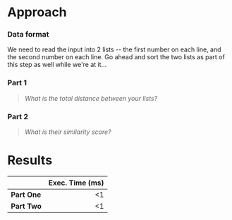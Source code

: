 # Approach
### Data format

We need to read the input into 2 lists -- the first number on each line, and the second number on each line. Go ahead
and sort the two lists as part of this step as well while we're at it...

### Part 1
> _What is the total distance between your lists?_




### Part 2
> _What is their similarity score?_



# Results

|              | Exec. Time (ms) |
|--------------|----------------:|
| **Part One** |              <1 |
| **Part Two** |              <1 |
